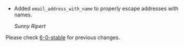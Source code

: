 *   Added `email_address_with_name` to properly escape addresses with names.

    *Sunny Ripert*

Please check [6-0-stable](https://github.com/rails/rails/blob/6-0-stable/actionmailer/CHANGELOG.md) for previous changes.

